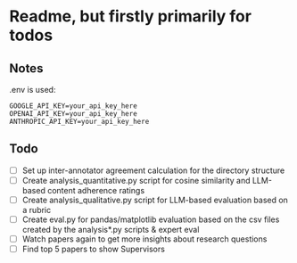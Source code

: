 # Readme, but firstly primarily for todos

## Notes

.env is used:

```
GOOGLE_API_KEY=your_api_key_here
OPENAI_API_KEY=your_api_key_here
ANTHROPIC_API_KEY=your_api_key_here
```

## Todo

-   [ ] Set up inter-annotator agreement calculation for the directory structure
-   [ ] Create analysis_quantitative.py script for cosine similarity and LLM-based content adherence ratings
-   [ ] Create analysis_qualitative.py script for LLM-based evaluation based on a rubric
-   [ ] Create eval.py for pandas/matplotlib evaluation based on the csv files created by the analysis*.py scripts & expert eval
-   [ ] Watch papers again to get more insights about research questions
-   [ ] Find top 5 papers to show Supervisors
